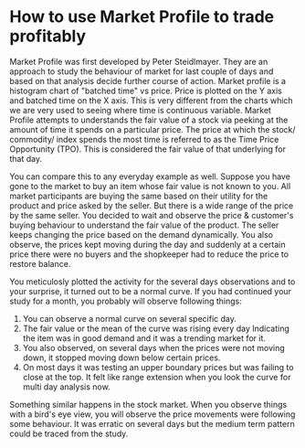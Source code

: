 # How to use Market Profile to trade profitably

Market Profile was first developed by Peter Steidlmayer. They are an approach to study the behaviour of market for last couple of days and based on that analysis decide
further course of action. 
Market profile is a histogram chart of "batched time" vs price. Price is plotted on the Y axis and batched time on the X axis. This is very different from the charts which we are 
very used to seeing where time is continuous variable. Market Profile attempts to understands the fair value of a stock via peeking at the amount of time it spends 
on a particular price. The price at which the stock/ commodity/ index spends the most time is referred to as the Time Price Opportunity (TPO). This is considered the fair
value of that underlying for that day. 
  
You can compare this to any everyday example as well. Suppose you have gone to the market to buy an item whose fair value is not known to you. All market participants
are buying the same based on their utility for the product and price asked by the seller. But there is a wide range of the price by the same seller. You decided to 
wait and observe the price & customer's buying behaviour to understand the fair value of the product. The seller keeps changing the price based on the demand dynamically. 
You also observe, the prices kept moving during the day and suddenly at a certain price there were no buyers and the shopkeeper had to reduce the price to restore balance. 
  
You meticulosly plotted the activity for the several days observations and to your surprise, it turned out to be a normal curve. If you had continued your study for a month, you
probably will observe following things:

1. You can observe a normal curve on several specific day. 
2. The fair value or the mean of the curve was rising every day Indicating the item was in good demand and it was a trending market for it. 
3. You also observed, on several days when the prices were not moving down, it stopped moving down below certain prices. 
4. On most days it was testing an upper boundary prices but was failing to close at the top. It felt like range extension when you look the curve for multi day analysis 
now.
  
Something similar happens in the stock market. When you observe things with a bird's eye view, you will observe the price movements were following some behaviour. It 
was erratic on several days but the medium term pattern could be traced from the study. 
